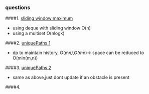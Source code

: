 
### questions

####1. [sliding window maximum](https://leetcode.com/problems/sliding-window-maximum/)
  - using deque with sliding window O(n)
  - using a multiset O(nlogk)  

####2. [uniquePaths 1](https://leetcode.com/problems/unique-paths/description/)
  - dp to maintain history, O(m*n),O(m*n)-> space can be reduced to O(min(m,n))

####3. [uniquePaths 2](https://leetcode.com/problems/unique-paths-ii/description/)
  - same as above,just dont update if an obstacle is present

####4. 
